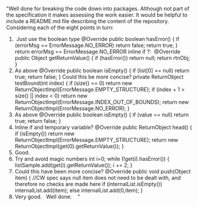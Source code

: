 "Well done for breaking the code down into packages. Although not part of the specification it makes assessing the work easier.
It would be helpful to include a README.md file describing the content of the repository.
Considering each of the eight points in turn:
1)  Just use the boolean type
@Override public boolean hasError() { if (errorMsg == ErrorMessage.NO_ERROR) return false; return true; }
return errorMsg == ErrorMessage.NO_ERROR
inline if ?: 
@Override public Object getReturnValue() { if (hasError()) return null; return rtnObj; }
2) As above
@Override public boolean isEmpty() { if (list[0] == null) return true; return false; }
Could this be more concise?
private ReturnObject testBound(int index) { if (size() == 0) return new ReturnObjectImpl(ErrorMessage.EMPTY_STRUCTURE); if (index + 1 &gt; size() || index &lt; 0) return new ReturnObjectImpl(ErrorMessage.INDEX_OUT_OF_BOUNDS); return new ReturnObjectImpl(ErrorMessage.NO_ERROR); }
3) As above
@Override public boolean isEmpty() { if (value == null) return true; return false; }
4) Inline if and temporary variable?
@Override public ReturnObject head() { if (isEmpty()) return new ReturnObjectImpl(ErrorMessage.EMPTY_STRUCTURE); return new ReturnObjectImpl(get(0).getReturnValue()); }
5) Good.
6) Try and avoid magic numbers
int i=0; while (!get(i).hasError()) { listSample.add(get(i).getReturnValue()); i += 2; }
7) Could this have been more concise?
@Override public void push(Object item) { //CW spec says null item does not need to be dealt with, and therefore no checks are made here if (internalList.isEmpty()) internalList.add(item); else internalList.add(0,item);  }
8) Very good.
 
Well done.
 
 "
